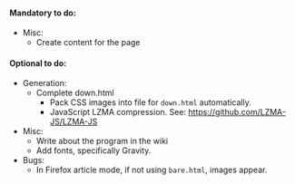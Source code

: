 #### Mandatory to do:
 - Misc:
   - Create content for the page


#### Optional to do:
 - Generation:
   - Complete down.html
     - Pack CSS images into file for `down.html` automatically.
     - JavaScript LZMA compression. See: https://github.com/LZMA-JS/LZMA-JS
 - Misc:
   - Write about the program in the wiki
   - Add fonts, specifically Gravity.
 - Bugs:
   - In Firefox article mode, if not using `bare.html`, images appear. 
